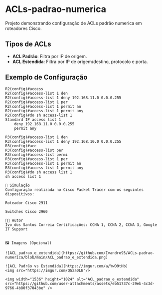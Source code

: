 # ACLs-padrao-numerica
Projeto demonstrando configuração de ACLs padrão numerica em roteadores Cisco.

## Tipos de ACLs

- **ACL Padrão**: Filtra por IP de origem.
- **ACL Estendida**: Filtra por IP de origem/destino, protocolo e porta.

## Exemplo de Configuração

```cli
R2(config)#access
R2(config)#access-list 1 den
R2(config)#access-list 1 deny 192.168.11.0 0.0.0.255
R2(config)#access-list 1 per
R2(config)#access-list 1 permit an
R2(config)#access-list 1 permit any 
R2(config)#do sh access-list 1
Standard IP access list 1
    deny 192.168.11.0 0.0.0.255
    permit any

R3(config)#access-list 1 den
R3(config)#access-list 1 deny 192.168.10.0 0.0.0.255
R3(config)#acc
R3(config)#access-list per
R3(config)#access-list permi
R3(config)#access-list 1 per
R3(config)#access-list 1 permit an
R3(config)#access-list 1 permit any 
R3(config)#do sh access list 1
sh access list 1

🧪 Simulação
Configuração realizada no Cisco Packet Tracer com os seguintes dispositivos:

Roteador Cisco 2911

Switches Cisco 2960

👨‍💻 Autor
Ivo dos Santos Correia Certificações: CCNA 1, CCNA 2, CCNA 3, Google IT Support


🖼️ Imagens (Opcional)

![ACL_padrao_e_extendida](https://github.com/Ivandro95/ACLs-padrao-numerica/blob/main/ACL_padrao_e_extendida.png)

![ACL Padrão vs Estendida](https://imgur.com/a/YwD9tHb)
<img src="https://imgur.com/QGza0LB"/>

<img width="1536" height="1024" alt="ACL_padrao_e_extendida" src="https://github.com/user-attachments/assets/eb51737c-29eb-4c3d-9766-4b80f37043be" />
